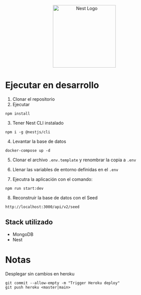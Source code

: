 <p align="center">
  <a href="http://nestjs.com/" target="blank"><img src="https://nestjs.com/img/logo-small.svg" width="200" alt="Nest Logo" /></a>
</p>

# Ejecutar en desarrollo
1. Clonar el repositorio
2. Ejecutar
```
npm install
```

3. Tener Nest CLI instalado
```
npm i -g @nestjs/cli
```

4. Levantar la base de datos
```
docker-compose up -d
```

5. Clonar el archivo ```.env.template``` y renombrar la copia a ```.env```

6.  Llenar las variables de entorno definidas en el ```.env```

7. Ejecutra la aplicación con el comando:
```
npm run start:dev
```

8. Reconstruir la base de datos con el Seed
```
http://localhost:3000/api/v2/seed
```

## Stack utilizado
* MongoDB
* Nest


# Notas
Desplegar sin cambios en heroku
```
git commit --allow-empty -m "Trigger Heroku deploy"
git push heroku <master|main>
```
